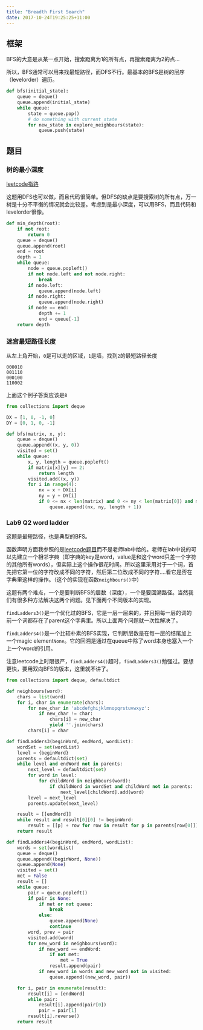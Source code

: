 ```yaml
---
title: "Breadth First Search"
date: 2017-10-24T19:25:25+11:00
---
```


## 框架

BFS的大意是从某一点开始，搜索距离为1的所有点，再搜索距离为2的点...

所以，BFS通常可以用来找最短路径，而DFS不行。最基本的BFS是树的层序（levelorder）遍历。

```python
def bfs(initial_state):
    queue = deque()
    queue.append(initial_state)
    while queue:
        state = queue.pop()
        # do something with current state
        for new_state in explore_neighbours(state):
            queue.push(state)
```

## 题目

### 树的最小深度

[leetcode指路](https://leetcode.com/problems/minimum-depth-of-binary-tree/)

这题用DFS也可以做，而且代码很简单。但DFS的缺点是要搜索树的所有点，万一树是十分不平衡的情况就会比较差。考虑到是最小深度，可以用BFS，而且代码和levelorder很像。

```python
def min_depth(root):
    if not root:
        return 0
    queue = deque()
    queue.append(root)
    end = root
    depth = 1
    while queue:
        node = queue.popleft()
        if not node.left and not node.right:
            break
        if node.left:
            queue.append(node.left)
        if node.right:
            queue.append(node.right)
        if node == end:
            depth += 1
            end = queue[-1]
    return depth
```

### 迷宫最短路径长度

从左上角开始，`0`是可以走的区域，`1`是墙，找到`2`的最短路径长度

```
000010
001110
000100
110002
```

上面这个例子答案应该是`8`

```python
from collections import deque

DX = [1, 0, -1, 0]
DY = [0, 1, 0, -1]

def bfs(matrix, x, y):
    queue = deque()
    queue.append((x, y, 0))
    visited = set()
    while queue:
        x, y, length = queue.popleft()
        if matrix[x][y] == 2:
            return length
        visited.add((x, y))
        for i in range(4):
            nx = x + DX[i]
            ny = y + DY[i]
            if 0 <= nx < len(matrix) and 0 <= ny < len(matrix[0]) and matrix[nx][ny] != 1 and (nx, ny) not in visited:
                queue.append((nx, ny, length + 1))
```

### Lab9 Q2 word ladder

这题是最短路径，也是典型的BFS。

函数声明方面我参照的是[leetcode题目](https://leetcode.com/problems/word-ladder-ii/)而不是老师lab中给的。老师在lab中说的可以先建立一个相邻字典（即字典的key是word，value是和这个word只差一个字符的其他所有words），但实际上这个操作很花时间。所以这里采用对于一个词，首先把它第一位的字符改成不同的字符，然后第二位改成不同的字符....看它是否在字典里这样的操作。（这个的实现在函数`neighbours()`中）

这题有两个难点，一个是要判断BFS的层数（深度），一个是要回溯路径。当然我们有很多种方法解决这两个问题。见下面两个不同版本的实现。

`findLadders3()`是一个优化过的BFS，它是一层一层来的，并且把每一层的词的前一个词都存在了parent这个字典里。所以上面两个问题就一次性解决了。

`findLadders4()`是一个比较朴素的BFS实现，它判断层数是在每一层的结尾加上一个magic element`None`。它的回溯是通过在queue中除了word本身也塞入一个上一个word的引用。

注意leetcode上时限很严，`findLadders4()`超时，`findLadders3()`勉强过。要想更快，要用双向BFS的版本，这里就不讲了。

```python
from collections import deque, defaultdict

def neighbours(word):
    chars = list(word)
    for i, char in enumerate(chars):
        for new_char in 'abcdefghijklmnopqrstuvwxyz':
            if new_char != char:
                chars[i] = new_char
                yield ''.join(chars)
        chars[i] = char

def findLadders3(beginWord, endWord, wordList):
    wordSet = set(wordList)
    level = {beginWord}
    parents = defaultdict(set)
    while level and endWord not in parents:
        next_level = defaultdict(set)
        for word in level:
            for childWord in neighbours(word):
                if childWord in wordSet and childWord not in parents:
                    next_level[childWord].add(word)
        level = next_level
        parents.update(next_level)

    result = [[endWord]]
    while result and result[0][0] != beginWord:
        result = [[p] + row for row in result for p in parents[row[0]]]
    return result

def findLadders4(beginWord, endWord, wordList):
    words = set(wordList)
    queue = deque()
    queue.append((beginWord, None))
    queue.append(None)
    visited = set()
    met = False
    result = []
    while queue:
        pair = queue.popleft()
        if pair is None:
            if met or not queue:
                break
            else:
                queue.append(None)
                continue
        word, prev = pair
        visited.add(word)
        for new_word in neighbours(word):
            if new_word == endWord:
                if not met:
                    met = True
                result.append(pair)
            if new_word in words and new_word not in visited:
                queue.append((new_word, pair))

    for i, pair in enumerate(result):
        result[i] = [endWord]
        while pair:
            result[i].append(pair[0])
            pair = pair[1]
        result[i].reverse()
    return result
```
